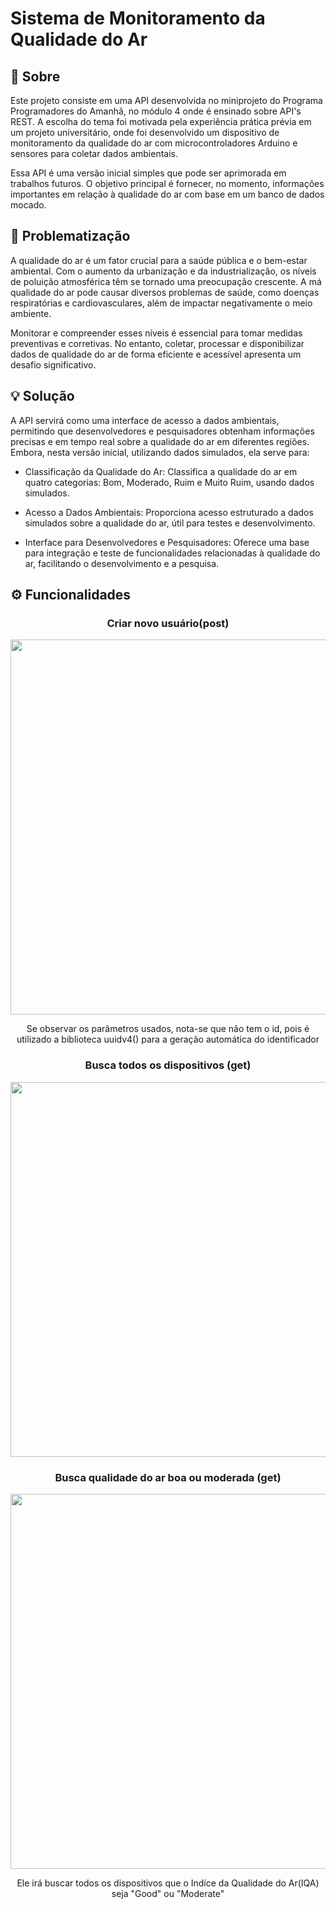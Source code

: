 <h1>Sistema de Monitoramento da Qualidade do Ar</h1>


## 📝 Sobre

Este projeto consiste em uma API desenvolvida no miniprojeto do 
Programa Programadores do Amanhã, no módulo 4 onde é ensinado sobre API's REST. A escolha do tema foi motivada pela experiência prática prévia em um projeto universitário,
onde foi desenvolvido um dispositivo de monitoramento da qualidade do ar com microcontroladores Arduino e sensores para coletar dados ambientais.

Essa API é uma versão inicial simples que pode ser aprimorada em trabalhos futuros. O objetivo principal é fornecer, no momento, 
informações importantes em relação à qualidade do ar com base em um banco de dados mocado.

## 🚫 Problematização
A qualidade do ar é um fator crucial para a saúde pública e o bem-estar ambiental. Com o aumento da urbanização e da industrialização, 
os níveis de poluição atmosférica têm se tornado uma preocupação crescente.
A má qualidade do ar pode causar diversos problemas de saúde, como doenças respiratórias e cardiovasculares, além de impactar negativamente o meio ambiente. 

Monitorar e compreender esses níveis é essencial para tomar medidas preventivas e corretivas. 
No entanto, coletar, processar e disponibilizar dados de qualidade do ar de forma eficiente e acessível apresenta um desafio significativo.

## 💡 Solução
A API servirá como uma interface de acesso a dados ambientais, permitindo que desenvolvedores e pesquisadores obtenham informações precisas e em tempo real sobre a qualidade do ar em diferentes regiões.
Embora, nesta versão inicial, utilizando dados simulados, ela serve para:

- Classificação da Qualidade do Ar: Classifica a qualidade do ar em quatro categorias: Bom, Moderado, Ruim e Muito Ruim, usando dados simulados.

- Acesso a Dados Ambientais: Proporciona acesso estruturado a dados simulados sobre a qualidade do ar, útil para testes e desenvolvimento.

- Interface para Desenvolvedores e Pesquisadores: Oferece uma base para integração e teste de funcionalidades relacionadas à qualidade do ar, facilitando o desenvolvimento e a pesquisa.

## ⚙ Funcionalidades

<div align = "center"> 
  <h3>Criar novo usuário(post)</h3>
  <img src = "https://github.com/user-attachments/assets/0b697c07-6cc3-481f-bc44-69c504566789"  width = "600px">
  <p>Se observar os parâmetros usados, nota-se que não tem o id, pois é utilizado a biblioteca uuidv4() para a geração automática do identificador</p>
 
  <h3>Busca todos os dispositivos (get)</h3>
  <img src = "https://github.com/user-attachments/assets/ac92d794-d679-4b55-bee4-183c70af4f20"width = "600px">

  
  <h3>Busca qualidade do ar boa ou moderada (get)</h3>
  <img src = "https://github.com/user-attachments/assets/7060b353-e3db-4669-93b0-038eb4a35acb"width = "600px">
  <p>Ele irá buscar todos os dispositivos que o Indíce da Qualidade do Ar(IQA) seja "Good" ou "Moderate"</p>
  
</div>
